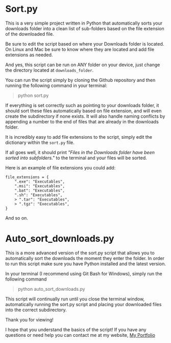 # Sort.py

This is a very simple project written in Python that automatically sorts your downloads folder into a clean list of sub-folders based on the file extension of the downloaded file.

Be sure to edit the script based on where your Downloads folder is located. On Linux and Mac be sure to know where they are located and add file extensions as needed.

And yes, this script can be run on ANY folder on your device, just change the directory located at `downloads_folder`.

You can run the script simply by cloning the Github repository and then running the following command in your terminal:

> python sort.py

If everything is set correctly such as pointing to your downloads folder, it should sort these files automatically based on file extension, and will even create the subdirectory if none exists. It will also handle naming conflicts by appending a number to the end of files that are already in the downloads folder.

It is incredibly easy to add file extensions to the script, simply edit the dictionary within the `sort.py` file.

If all goes well, it should print *"Files in the Downloads folder have been sorted into subfolders."* to the terminal and your files will be sorted.

Here is an example of file extensions you could add: 

```
file_extensions = {
    ".exe": "Executables",
    ".msi": "Executables",
    ".bat": "Executables",
    ".sh": "Executables",
    > ".tar": "Executables",
    > ".tgz": "Executables",
}
```

And so on. 

# Auto_sort_downloads.py 

This is a more advanced version of the sort.py script that allows you to automatically sort the downloads the moment they enter the folder. In order to run this script make sure you have Python installed and the latest version.

In your terminal (I recommend using Git Bash for Windows), simply run the following command 

> python auto_sort_downloads.py

This script will continually run until you close the terminal window, automatically running the sort.py script and placing your downloaded files into the correct subdirectory.

Thank you for viewing! 

I hope that you understand the basics of the script! If you have any questions or need help you can contact me at my website, [My Portfolio](https://strong-star.netlify.app)
